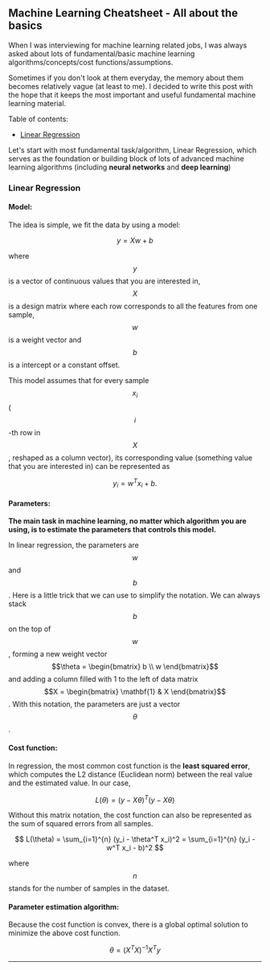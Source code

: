 ## Machine Learning Cheatsheet - All about the basics

When I was interviewing for machine learning related jobs, I was always asked about lots of fundamental/basic machine learning algorithms/concepts/cost functions/assumptions. 

Sometimes if you don't look at them everyday, the memory about them becomes relatively vague (at least to me). I decided to write this post with the hope that it keeps the most important and useful fundamental machine learning material.

Table of contents:

- [Linear Regression](#linear_regression)

Let's start with most fundamental task/algorithm, Linear Regression, which serves as the foundation or building block of lots of advanced machine learning algorithms (including **neural networks** and **deep learning**)

### Linear Regression
<a name='linear_regression'></a>

#### Model:

The idea is simple, we fit the data by using a model:

$$
y = Xw + b
$$

where $$y$$ is a vector of continuous values that you are interested in, $$X$$ is a design matrix where each row corresponds to all the features from one sample, $$w$$ is a weight vector and $$b$$ is a intercept or a constant offset.

This model assumes that for every sample $$x_i$$ ($$i$$-th row in $$X$$, reshaped as a column vector), its corresponding value (something value that you are interested in) can be represented as 

$$
y_i = w^Tx_i + b.
$$

#### Parameters:

**The main task in machine learning, no matter which algorithm you are using, is to estimate the parameters that controls this model.**

In linear regression, the parameters are $$w$$ and $$b$$. Here is a little trick that we can use to simplify the notation. We can always stack $$b$$ on the top of $$w$$, forming a new weight vector $$\theta = \begin{bmatrix} b \\ w \end{bmatrix}$$ and adding a column filled with 1 to the left of data matrix $$X = \begin{bmatrix} \mathbf{1} & X \end{bmatrix}$$. With this notation, the parameters are just a vector $$\theta$$.

#### Cost function:

In regression, the most common cost function is the **least squared error**, which computes the L2 distance (Euclidean norm) between the real value and the estimated value. In our case,

$$
L(\theta) = \left( y - X \theta \right)^T \left( y - X \theta \right)
$$

Without this matrix notation, the cost function can also be represented as the sum of squared errors from all samples.

$$
L(\theta) = \sum_{i=1}^{n} (y_i - \theta^T x_i)^2 = \sum_{i=1}^{n} (y_i - w^T x_i - b)^2
$$

where $$n$$ stands for the number of samples in the dataset.

#### Parameter estimation algorithm:

Because the cost function is convex, there is a global optimal solution to minimize the above cost function.

$$
\theta = \left( X^T X \right)^{-1} X^T y
$$

---






